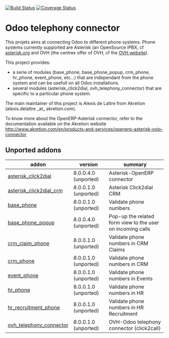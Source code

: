 [![Build Status](https://travis-ci.org/OCA/connector-telephony.svg?branch=9.0)](https://travis-ci.org/OCA/connector-telephony)
[![Coverage Status](https://coveralls.io/repos/OCA/connector-telephony/badge.png?branch=9.0)](https://coveralls.io/r/OCA/connector-telephony?branch=9.0)

# Odoo telephony connector

This projets aims at connecting Odoo to different phone systems. Phone systems currently supported are Asterisk (an OpenSource IPBX, cf [asterisk.org](http://www.asterisk.org/) and OVH (the centrex offer of OVH, cf the [OVH website](http://www.ovhtelecom.fr/telephonie/)).

This project provides:
* a serie of modules (base\_phone, base\_phone\_popup,
  crm\_phone, hr\_phone, event\_phone, etc...) that are independant from
  the phone system and can be usefull on all Odoo installations.
* several modules (asterisk\_click2dial, ovh\_telephony\_connector)
  that are specific to a particular phone system.

The main maintainer of this project is Alexis de Lattre from
Akretion (alexis.delattre \_at\_ akretion.com).

To know more about the OpenERP-Asterisk connector, refer to the documentation
 available on the Akretion website
http://www.akretion.com/en/products-and-services/openerp-asterisk-voip-connector

[//]: # (addons)
Unported addons
---------------
addon | version | summary
--- | --- | ---
[asterisk_click2dial](asterisk_click2dial/) | 8.0.0.4.0 (unported) | Asterisk-OpenERP connector
[asterisk_click2dial_crm](asterisk_click2dial_crm/) | 8.0.0.1.0 (unported) | Asterisk Click2dial CRM
[base_phone](base_phone/) | 8.0.0.1.0 (unported) | Validate phone numbers
[base_phone_popup](base_phone_popup/) | 8.0.0.4.0 (unported) | Pop-up the related form view to the user on incoming calls
[crm_claim_phone](crm_claim_phone/) | 8.0.0.1.0 (unported) | Validate phone numbers in CRM Claims
[crm_phone](crm_phone/) | 8.0.0.1.0 (unported) | Validate phone numbers in CRM
[event_phone](event_phone/) | 8.0.0.1.0 (unported) | Validate phone numbers in Events
[hr_phone](hr_phone/) | 8.0.0.1.0 (unported) | Validate phone numbers in HR
[hr_recruitment_phone](hr_recruitment_phone/) | 8.0.0.1.0 (unported) | Validate phone numbers in HR Recruitment
[ovh_telephony_connector](ovh_telephony_connector/) | 8.0.0.1.0 (unported) | OVH-Odoo telephony connector (click2call)

[//]: # (end addons)
